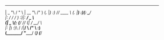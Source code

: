  _______     ______    _______    ________  
|   _  "\   /    " \  |   __ "\  /"       ) 
(. |_)  :) // ____  \ (. |__) :)(:   \___/  
|:     \/ /  /    ) :)|:  ____/  \___  \    
(|  _  \\(: (____/ // (|  /       __/  \\   
|: |_)  :)\        / /|__/ \     /" \   :)  
(_______/  \"_____/ (_______)   (_______/   
                                            